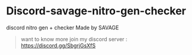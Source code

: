 # Discord-savage-nitro-gen-checker
discord nitro gen + checker Made by SAVAGE

> want to know more join my discord server : https://discord.gg/SbgrjGsXfS

